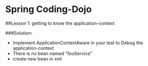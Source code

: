 # Spring Coding-Dojo

##Lesson 1: getting to know the application-context

###Solution: 
- Implement ApplicationContextAware in your test to Debug the application-context
- There is no bean named "fooService"
- create new bean in xml
